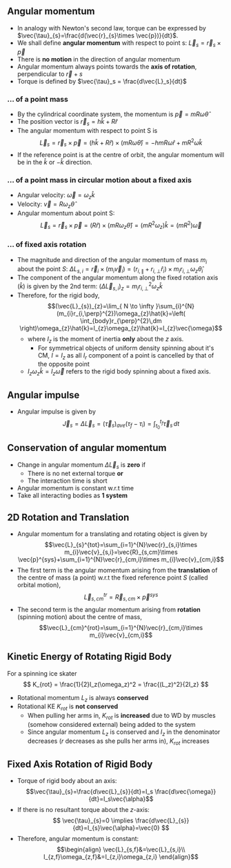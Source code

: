 ## Angular momentum
- In analogy with Newton's second law, torque can be expressed by $\vec{\tau}_{s}=\frac{d(\vec{r}_{s}\times \vec{p})}{dt}$.
- We shall define **angular momentum** with respect to point s: $\vec{L}_{s}=\vec{r}_{s}\times \vec{p}$
- There is **no motion** in the direction of angular momentum
- Angular momentum always points towards the **axis of rotation**, perpendicular to $\vec{r}+s$
- Torque is defined by $\vec{\tau}_s = \frac{d\vec{L}_s}{dt}$
### ... of a point mass
- By the cylindrical coordinate system, the momentum is $\vec{p}=mR\omega \hat{\theta}$
- The position vector is $\vec{r}_s = h\hat{k} + R\hat{r}$
- The angular momentum with respect to point S is $$\vec{L}_{s}=\vec{r}_{s}\times \vec{p}=(h\hat{k}+R\hat{r})\times(mR\omega\hat{\theta})=-hmR\omega \hat{r}+mR^2\omega \hat{k}$$
- If the reference point is at the centre of orbit, the angular momentum will be in the $\hat{k}$ or $-\hat{k}$ direction.
### ... of a point mass in circular motion about a fixed axis
- Angular velocity: $\vec{\omega}=\omega_{z}\hat{k}$
- Velocity: $\vec{v}=R\omega_{z}\hat{\theta}$
- Angular momentum about point S: $$\vec{L}_{s}=\vec{r}_{s}\times \vec{p}=(R\hat{r})\times(mR\omega_{z}\hat{\theta})=(mR^{2}\omega _{z})\hat{k}=(mR^2)\vec{\omega}$$
### ... of fixed axis rotation
- The magnitude and direction of the angular momentum of mass $m_i$ about the point $S$: $\Delta L_{s,i}=\vec{r}_{i}\times (m_{i}\vec{v}_{i})=(r_{i,\parallel}+r_{i,\perp}\hat{r}_{i})\times m_{i}r_{i,\perp}\omega_{z}\hat{\theta}_{i}$
- The component of the angular momentum along the fixed rotation axis ($\hat{k}$) is given by the 2nd term: $(\Delta \vec{L}_{s,i})_{z}=m_{i}r_{i,\perp}^{2}\omega_{z}\hat{k}$
- Therefore, for the rigid body, $$(\vec{L}_{s})_{z}=\lim_{ N \to \infty }\sum_{i}^{N}(m_{i}r_{i,\perp}^{2})\omega_{z}\hat{k}=\left( \int_{body}r_{\perp}^{2}\,dm \right)\omega_{z}\hat{k}=I_{z}\omega_{z}\hat{k}=I_{z}\vec{\omega}$$
	- where $I_z$ is the moment of inertia **only** about the $z$ axis.
		- For symmetrical objects of uniform density spinning about it's CM, $I = I_z$ as all $I_r$ component of a point is cancelled by that of the opposite point
	- $I_{z}\omega_{z}\hat{k}=I_{z}\vec{\omega}$ refers to the rigid body spinning about a fixed axis.
## Angular impulse
- Angular impulse is given by $$\vec{J}_{s}=\Delta \vec{L}_{s}=(\vec{\tau}_{s})_{ave}(\tau_f-\tau_i)=\int_{t_{0}}^{t_{f}} \vec{\tau}_{s} \, dt$$
## Conservation of angular momentum
- Change in angular momentum $\Delta\vec{L}_s$ is **zero** if
	- There is no net external torque **or**
	- The interaction time is short
- Angular momentum is constant w.r.t time
- Take all interacting bodies as **1 system**
## 2D Rotation and Translation
- Angular momentum for a translating and rotating object is given by $$\vec{L}_{s}^{tot}=\sum_{i=1}^{N}\vec{r}_{s,i}\times m_{i}\vec{v}_{s,i}=\vec{R}_{s,cm}\times \vec{p}^{sys}+\sum_{i=1}^{N}\vec{r}_{cm,i}\times m_{i}\vec{v}_{cm,i}$$
- The first term is the angular momentum arising from the **translation** of the centre of mass (a point) w.r.t the fixed reference point $S$ (called orbital motion), $$\vec{L}_{s,cm}^{tr}=\vec{R}_{s,cm}\times \vec{p}^{sys}$$
- The second term is the angular momentum arising from **rotation** (spinning motion) about the centre of mass, $$\vec{L}_{cm}^{rot}=\sum_{i=1}^{N}\vec{r}_{cm,i}\times m_{i}\vec{v}_{cm,i}$$
## Kinetic Energy of Rotating Rigid Body
For a spinning ice skater
$$
K_{rot} = \frac{1}{2}I_z(\omega_z)^2 = \frac{(L_z)^2}{2I_z}
$$
- Rotational momentum $L_z$ is always **conserved**
- Rotational KE $K_{rot}$ is **not conserved**
	- When pulling her arms in, $K_{rot}$ is **increased** due to WD by muscles (somehow considered external) being added to the system
	- Since angular momentum $L_z$ is conserved and $I_z$ in the denominator decreases ($r$ decreases as she pulls her arms in), $K_{rot}$ increases
## Fixed Axis Rotation of Rigid Body
- Torque of rigid body about an axis: $$\vec{\tau}_{s}=\frac{d\vec{L}_{s}}{dt}=I_s \frac{d\vec{\omega}}{dt}=I_s\vec{\alpha}$$
- If there is no resultant torque about the $z$-axis: $$
\vec{\tau}_{s}=0 \implies \frac{d\vec{L}_{s}}{dt}=I_{s}\vec{\alpha}=\vec{0}
$$
- Therefore, angular momentum is constant: $$\begin{align}
\vec{L}_{s,f}&=\vec{L}_{s,i}\\
I_{z,f}\omega_{z,f}&=I_{z,i}\omega_{z,i}
\end{align}$$